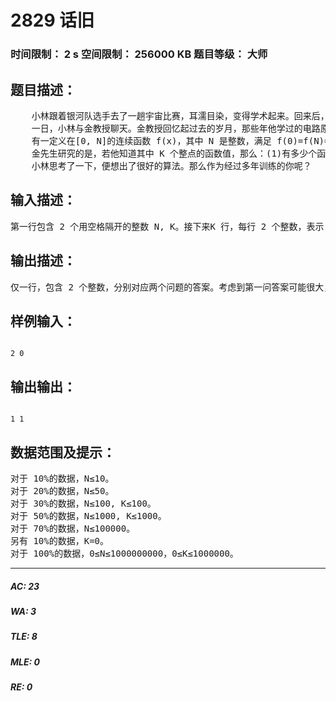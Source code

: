 # 2829 话旧   
### 时间限制： 2 s     空间限制： 256000 KB     题目等级： 大师  
## 题目描述：  

<pre>
    小林跟着银河队选手去了一趟宇宙比赛，耳濡目染，变得学术起来。回来后，他发现世界大变样了。比丘兽究级进化，成了凤凰兽；金先生因为发了一篇 paper，一跃成为教授，也成为了银河队选拔委员会成员。
    一日，小林与金教授聊天。金教授回忆起过去的岁月，那些年他学过的电路原理。他曾经对一种三角波很感兴趣，并且进行了一些探究。小林感到很好奇，于是金教授就将课题形式化地说了一遍。
    有一定义在[0, N]的连续函数 f(x)，其中 N 是整数，满足 f(0)=f(N)=0，它的所有极值点在整数处取到，且 f(x)的极小值均是 0。对于任意的 0 到 N-1 间的整数 I，f(x)在(I, I+1)上是斜率为 1 或-1 的一次函数。
    金先生研究的是，若他知道其中 K 个整点的函数值，那么：(1)有多少个函数满足条件？(2)满足条件的函数中，max f(x)最大能是多少？
    小林思考了一下，便想出了很好的算法。那么作为经过多年训练的你呢？ 
</pre>
  
  
## 输入描述：  

<pre>
第一行包含 2 个用空格隔开的整数 N, K。接下来K 行，每行 2 个整数，表示 x[i]和 f(x[i])。
</pre>
  
  
## 输出描述：  

<pre>
仅一行，包含 2 个整数，分别对应两个问题的答案。考虑到第一问答案可能很大，你只要输出它除以 19940417 的余数。
</pre>
  
  
## 样例输入：  

<pre><code>
2 0
</code></pre>
  
  
## 输出输出：  

<pre><code>
1 1
</code></pre>
  
  
## 数据范围及提示：  

<pre>
对于 10%的数据，N≤10。   
对于 20%的数据，N≤50。   
对于 30%的数据，N≤100, K≤100。   
对于 50%的数据，N≤1000, K≤1000。   
对于 70%的数据，N≤100000。   
另有 10%的数据，K=0。   
对于 100%的数据，0≤N≤1000000000，0≤K≤1000000。
</pre>
  
  
***  

##### AC: 23  
##### WA: 3  
##### TLE: 8  
##### MLE: 0  
##### RE: 0  
